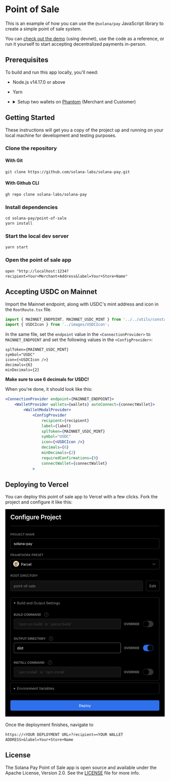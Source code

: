 # Point of Sale

This is an example of how you can use the `@solana/pay` JavaScript library to create a simple point of sale system.

You can [check out the demo](https://solana-labs.github.io/solana-pay/app?recipient=GvHeR432g7MjN9uKyX3Dzg66TqwrEWgANLnnFZXMeyyj&label=Solana+Pay) (using devnet), use the code as a reference, or run it yourself to start accepting decentralized payments in-person.

## Prerequisites

To build and run this app locally, you'll need:

-   Node.js v14.17.0 or above
-   Yarn
-   <details>
        <summary> Setup two wallets on <a href="https://phantom.app">Phantom</a> (Merchant and Customer) </summary>

    #### 1. Create merchant wallet

    Follow the [guide][1] on how to create a wallet. This wallet will provide the recipient address.

    #### 2. Create customer wallet

    Follow the [guide][1] on how to create another wallet. This wallet will be paying for the goods/services.

    #### 3. Set Phantom to connect to devnet

    1. Click the settings icon in the Phantom window
    2. Select the "Change network" option and select "Devnet"

    #### 4. Airdrop SOL to customer wallet

    Use [solfaucet][3] to airdrop SOL to the customer wallet.

    > You'll need SOL in the customer wallet to pay for the goods/services + transaction fees

 </details>

## Getting Started

These instructions will get you a copy of the project up and running on your local machine for development and testing purposes.

### Clone the repository

#### With Git
```shell
git clone https://github.com/solana-labs/solana-pay.git
```

#### With Github CLI
```shell
gh repo clone solana-labs/solana-pay
```

### Install dependencies
```shell
cd solana-pay/point-of-sale
yarn install
```

### Start the local dev server
```shell
yarn start
```

### Open the point of sale app
```shell
open "http://localhost:1234?recipient=Your+Merchant+Address&label=Your+Store+Name"
```

## Accepting USDC on Mainnet
Import the Mainnet endpoint, along with USDC's mint address and icon in the `RootRoute.tsx` file.
```jsx
import { MAINNET_ENDPOINT, MAINNET_USDC_MINT } from '../../utils/constants';
import { USDCIcon } from '../images/USDCIcon';
```

In the same file, set the `endpoint` value in the `<ConnectionProvider>` to `MAINNET_ENDPOINT` and set the following values in the `<ConfigProvider>`:

```tsx
splToken={MAINNET_USDC_MINT}
symbol="USDC"
icon={<USDCIcon />}
decimals={6}
minDecimals={2}
```

**Make sure to use 6 decimals for USDC!**

When you're done, it should look like this:

```jsx
<ConnectionProvider endpoint={MAINNET_ENDPOINT}>
    <WalletProvider wallets={wallets} autoConnect={connectWallet}>
        <WalletModalProvider>
            <ConfigProvider
                recipient={recipient}
                label={label}
                splToken={MAINNET_USDC_MINT}
                symbol="USDC"
                icon={<USDCIcon />}
                decimals={6}
                minDecimals={2}
                requiredConfirmations={9}
                connectWallet={connectWallet}
            >
```

## Deploying to Vercel

You can deploy this point of sale app to Vercel with a few clicks. Fork the project and configure it like this:

![Solana Pay Point of Sale app Vercel configuration](solana-pay-point-of-sale-vercel.png)

Once the deployment finishes, navigate to
```
https://<YOUR DEPLOYMENT URL>?recipient=<YOUR WALLET ADDRESS>&label=Your+Store+Name
```

## License

The Solana Pay Point of Sale app is open source and available under the Apache License, Version 2.0. See the [LICENSE](./LICENSE) file for more info.

<!-- Links -->

[1]: https://help.phantom.app/hc/en-us/articles/4406388623251-How-to-create-a-new-wallet
[3]: https://solfaucet.com/
